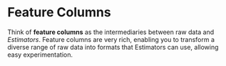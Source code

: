 # Feature Columns

Think of __feature columns__ as the intermediaries between raw data and _Estimators_. Feature columns are very rich, enabling you to transform a diverse range of raw data into formats that Estimators can use, allowing easy experimentation.
